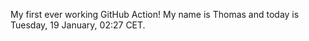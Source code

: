 My first ever working GitHub Action!
My name is Thomas and today is Tuesday, 19 January, 02:27 CET. 
